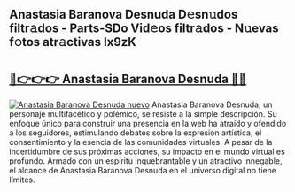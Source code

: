 ## Anastasia Baranova Desnuda D𝚎sn𝚞dos filtr𝚊dos - Parts-SDo Vid𝚎os filtr𝚊dos - N𝚞evas f𝚘tos atr𝚊ctivas lx9zK

# <h2><a href="http://mb6ov6a.tromn.icu/?c=Anastasia+Baranova+Desnuda">🔗👉👉👉 Anastasia Baranova Desnuda 🔗🔗</a></h2>

[![Anastasia Baranova Desnuda nuevo](https://i.imgur.com/pEAQMta.gif)](http://mb6ov6a.tromn.icu/?c=Anastasia+Baranova+Desnuda)
Anastasia Baranova Desnuda, un personaje multifacético y polémico, se resiste a la simple descripción. Su enfoque único para construir una presencia en la web ha atraído y ofendido a los seguidores, estimulando debates sobre la expresión artística, el consentimiento y la esencia de las comunidades virtuales. A pesar de la incertidumbre de sus próximas acciones, su impacto en el mundo virtual es profundo. Armado con un espíritu inquebrantable y un atractivo innegable, el alcance de Anastasia Baranova Desnuda en el universo digital no tiene límites.
